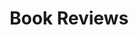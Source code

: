 ---
title: Book Reviews
description: "For all the LitRPG and Progression Fantasy I've read."
cascade:
    _build:
        publishResources: false
---